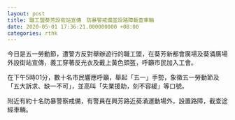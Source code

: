 ```yaml
---
layout: post
title: 職工盟葵芳設街站宣傳　防暴警戒備並設路障截查車輛
date: 2020-05-01 17:36:21.000000000 +08:00
categories: rthk
---
```


今日是五一勞動節，遭警方反對舉辦遊行的職工盟，在葵芳新都會廣場及葵涌廣場外設街站宣傳，義工穿著反光衣及戴上黃色頭盔，呼籲市民加入工會。

在下午5時01分，數十名市民響應呼籲，舉起「五一」手勢，象徵五一勞動節及「五大訴求、缺一不可」，並高叫「失業援助，刻不容緩」等口號。

附近有約十名防暴警察戒備，有警員在興芳路近葵涌運動場外，設置路障，截查途經車輛。

